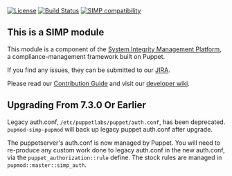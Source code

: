[![License](http://img.shields.io/:license-apache-blue.svg)](http://www.apache.org/licenses/LICENSE-2.0.html) [![Build Status](https://travis-ci.org/simp/pupmod-simp-pupmod.svg)](https://travis-ci.org/simp/pupmod-simp-pupmod) [![SIMP compatibility](https://img.shields.io/badge/SIMP%20compatibility-4.2.*%2F5.1.*-orange.svg)](https://img.shields.io/badge/SIMP%20compatibility-4.2.*%2F5.1.*-orange.svg)

## This is a SIMP module
This module is a component of the [System Integrity Management Platform](https://github.com/NationalSecurityAgency/SIMP), a compliance-management framework built on Puppet.

If you find any issues, they can be submitted to our [JIRA](https://simp-project.atlassian.net/).

Please read our [Contribution Guide](https://simp-project.atlassian.net/wiki/display/SD/Contributing+to+SIMP) and visit our [developer wiki](https://simp-project.atlassian.net/wiki/display/SD/SIMP+Development+Home).

## Upgrading From 7.3.0 Or Earlier

Legacy auth.conf, `/etc/puppetlabs/puppet/auth.conf`, has been deprecated.
`pupmod-simp-pupmod` will back up legacy puppet auth.conf after upgrade.

The puppetserver's auth.conf is now managed by Puppet. You will need to
re-produce any custom work done to legacy auth.conf in the new auth.conf, via
the `puppet_authorization::rule` define.  The stock rules are managed in
`pupmod::master::simp_auth`.
